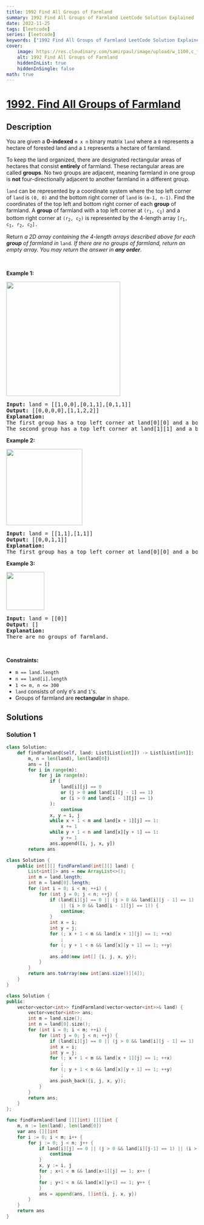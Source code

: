 ```yaml
---
title: 1992 Find All Groups of Farmland
summary: 1992 Find All Groups of Farmland LeetCode Solution Explained
date: 2022-11-25
tags: [leetcode]
series: [leetcode]
keywords: ["1992 Find All Groups of Farmland LeetCode Solution Explained in all languages", "1992 Find All Groups of Farmland", "LeetCode", "leetcode solution in Python3 C++ Java Go PHP Ruby Swift TypeScript Rust C# JavaScript C", "GeeksforGeeks", "InterviewBit", "Coding Ninjas", "HackerRank", "HackerEarth", "CodeChef", "TopCoder", "AlgoExpert", "freeCodeCamp", "Codeforces", "GitHub", "AtCoder", "Samir Paul"]
cover:
    image: https://res.cloudinary.com/samirpaul/image/upload/w_1100,c_fit,co_rgb:FFFFFF,l_text:Arial_75_bold:1992 Find All Groups of Farmland - Solution Explained/problem-solving.webp
    alt: 1992 Find All Groups of Farmland
    hiddenInList: true
    hiddenInSingle: false
math: true
---
```



# [1992. Find All Groups of Farmland](https://leetcode.com/problems/find-all-groups-of-farmland)


## Description

<p>You are given a <strong>0-indexed</strong> <code>m x n</code> binary matrix <code>land</code> where a <code>0</code> represents a hectare of forested land and a <code>1</code> represents a hectare of farmland.</p>

<p>To keep the land organized, there are designated rectangular areas of hectares that consist <strong>entirely</strong> of farmland. These rectangular areas are called <strong>groups</strong>. No two groups are adjacent, meaning farmland in one group is <strong>not</strong> four-directionally adjacent to another farmland in a different group.</p>

<p><code>land</code> can be represented by a coordinate system where the top left corner of <code>land</code> is <code>(0, 0)</code> and the bottom right corner of <code>land</code> is <code>(m-1, n-1)</code>. Find the coordinates of the top left and bottom right corner of each <strong>group</strong> of farmland. A <strong>group</strong> of farmland with a top left corner at <code>(r<sub>1</sub>, c<sub>1</sub>)</code> and a bottom right corner at <code>(r<sub>2</sub>, c<sub>2</sub>)</code> is represented by the 4-length array <code>[r<sub>1</sub>, c<sub>1</sub>, r<sub>2</sub>, c<sub>2</sub>].</code></p>

<p>Return <em>a 2D array containing the 4-length arrays described above for each <strong>group</strong> of farmland in </em><code>land</code><em>. If there are no groups of farmland, return an empty array. You may return the answer in <strong>any order</strong></em>.</p>

<p>&nbsp;</p>
<p><strong class="example">Example 1:</strong></p>
<img alt="" src="https://spcdn.pages.dev/leetcode/problems/1992.Find%20All%20Groups%20of%20Farmland/images/screenshot-2021-07-27-at-12-23-15-copy-of-diagram-drawio-diagrams-net.png" style="width: 300px; height: 300px;" />
<pre>
<strong>Input:</strong> land = [[1,0,0],[0,1,1],[0,1,1]]
<strong>Output:</strong> [[0,0,0,0],[1,1,2,2]]
<strong>Explanation:</strong>
The first group has a top left corner at land[0][0] and a bottom right corner at land[0][0].
The second group has a top left corner at land[1][1] and a bottom right corner at land[2][2].
</pre>

<p><strong class="example">Example 2:</strong></p>
<img alt="" src="https://spcdn.pages.dev/leetcode/problems/1992.Find%20All%20Groups%20of%20Farmland/images/screenshot-2021-07-27-at-12-30-26-copy-of-diagram-drawio-diagrams-net.png" style="width: 200px; height: 200px;" />
<pre>
<strong>Input:</strong> land = [[1,1],[1,1]]
<strong>Output:</strong> [[0,0,1,1]]
<strong>Explanation:</strong>
The first group has a top left corner at land[0][0] and a bottom right corner at land[1][1].
</pre>

<p><strong class="example">Example 3:</strong></p>
<img alt="" src="https://spcdn.pages.dev/leetcode/problems/1992.Find%20All%20Groups%20of%20Farmland/images/screenshot-2021-07-27-at-12-32-24-copy-of-diagram-drawio-diagrams-net.png" style="width: 100px; height: 100px;" />
<pre>
<strong>Input:</strong> land = [[0]]
<strong>Output:</strong> []
<strong>Explanation:</strong>
There are no groups of farmland.
</pre>

<p>&nbsp;</p>
<p><strong>Constraints:</strong></p>

<ul>
	<li><code>m == land.length</code></li>
	<li><code>n == land[i].length</code></li>
	<li><code>1 &lt;= m, n &lt;= 300</code></li>
	<li><code>land</code> consists of only <code>0</code>&#39;s and <code>1</code>&#39;s.</li>
	<li>Groups of farmland are <strong>rectangular</strong> in shape.</li>
</ul>

## Solutions

### Solution 1

<!-- tabs:start -->

```python
class Solution:
    def findFarmland(self, land: List[List[int]]) -> List[List[int]]:
        m, n = len(land), len(land[0])
        ans = []
        for i in range(m):
            for j in range(n):
                if (
                    land[i][j] == 0
                    or (j > 0 and land[i][j - 1] == 1)
                    or (i > 0 and land[i - 1][j] == 1)
                ):
                    continue
                x, y = i, j
                while x + 1 < m and land[x + 1][j] == 1:
                    x += 1
                while y + 1 < n and land[x][y + 1] == 1:
                    y += 1
                ans.append([i, j, x, y])
        return ans
```

```java
class Solution {
    public int[][] findFarmland(int[][] land) {
        List<int[]> ans = new ArrayList<>();
        int m = land.length;
        int n = land[0].length;
        for (int i = 0; i < m; ++i) {
            for (int j = 0; j < n; ++j) {
                if (land[i][j] == 0 || (j > 0 && land[i][j - 1] == 1)
                    || (i > 0 && land[i - 1][j] == 1)) {
                    continue;
                }
                int x = i;
                int y = j;
                for (; x + 1 < m && land[x + 1][j] == 1; ++x)
                    ;
                for (; y + 1 < n && land[x][y + 1] == 1; ++y)
                    ;
                ans.add(new int[] {i, j, x, y});
            }
        }
        return ans.toArray(new int[ans.size()][4]);
    }
}
```

```cpp
class Solution {
public:
    vector<vector<int>> findFarmland(vector<vector<int>>& land) {
        vector<vector<int>> ans;
        int m = land.size();
        int n = land[0].size();
        for (int i = 0; i < m; ++i) {
            for (int j = 0; j < n; ++j) {
                if (land[i][j] == 0 || (j > 0 && land[i][j - 1] == 1) || (i > 0 && land[i - 1][j] == 1)) continue;
                int x = i;
                int y = j;
                for (; x + 1 < m && land[x + 1][j] == 1; ++x)
                    ;
                for (; y + 1 < n && land[x][y + 1] == 1; ++y)
                    ;
                ans.push_back({i, j, x, y});
            }
        }
        return ans;
    }
};
```

```go
func findFarmland(land [][]int) [][]int {
	m, n := len(land), len(land[0])
	var ans [][]int
	for i := 0; i < m; i++ {
		for j := 0; j < n; j++ {
			if land[i][j] == 0 || (j > 0 && land[i][j-1] == 1) || (i > 0 && land[i-1][j] == 1) {
				continue
			}
			x, y := i, j
			for ; x+1 < m && land[x+1][j] == 1; x++ {
			}
			for ; y+1 < n && land[x][y+1] == 1; y++ {
			}
			ans = append(ans, []int{i, j, x, y})
		}
	}
	return ans
}
```

<!-- tabs:end -->

<!-- end -->
